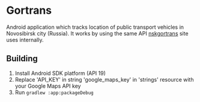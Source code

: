 # Gortrans

Android application which tracks location of public transport vehicles in Novosibirsk city (Russia). It works by using the same API [nskgortrans](https://maps.nskgortrans.ru) site uses internally.

## Building

1. Install Android SDK platform (API 19)
2. Replace 'API_KEY' in string 'google_maps_key' in 'strings' resource with your Google Maps API key
3. Run ```gradlew :app:packageDebug```
